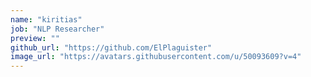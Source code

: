 ```yaml
---
name: "kiritias"
job: "NLP Researcher"
preview: ""
github_url: "https://github.com/ElPlaguister"
image_url: "https://avatars.githubusercontent.com/u/50093609?v=4"
---
```

